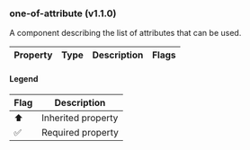 ### one-of-attribute (v1.1.0)
A component describing the list of attributes that can be used.

| Property | Type | Description | Flags |
|---|---|---|---|


#### Legend

| Flag | Description |
| --- | --- |
| ⬆️ | Inherited property |
| ✅ | Required property |

